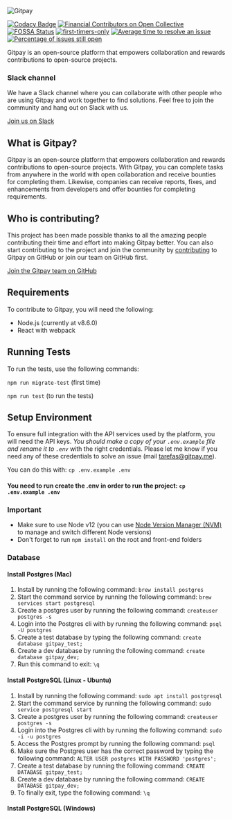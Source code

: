 ![Gitpay](https://alexandremagno.net/wp-content/uploads/2019/05/gitpaydesigntop.png)

[![Codacy Badge](https://app.codacy.com/project/badge/Grade/3881c342cfde4bcebb5fbe87f7998743)](https://app.codacy.com/gh/worknenjoy/gitpay/dashboard?utm_source=gh&utm_medium=referral&utm_content=&utm_campaign=Badge_grade)
[![Financial Contributors on Open Collective](https://opencollective.com/gitpay/all/badge.svg?label=financial+contributors)](https://opencollective.com/gitpay) [![FOSSA Status](https://app.fossa.io/api/projects/git%2Bhttps%3A%2F%2Fgithub.com%2Fworknenjoy%2Fgitpay.svg?type=shield)](https://app.fossa.io/projects/git%2Bhttps%3A%2F%2Fgithub.com%2Fworknenjoy%2Fgitpay?ref=badge_shield) [![first-timers-only](https://img.shields.io/badge/first--timers--only-friendly-blue.svg?style=flat-square)](https://www.firsttimersonly.com/)
[![Average time to resolve an issue](http://isitmaintained.com/badge/resolution/worknenjoy/gitpay.svg)](http://isitmaintained.com/project/worknenjoy/gitpay "Average time to resolve an issue")
[![Percentage of issues still open](http://isitmaintained.com/badge/open/worknenjoy/gitpay.svg)](http://isitmaintained.com/project/worknenjoy/gitpay "Percentage of issues still open")

Gitpay is an open-source platform that empowers collaboration and rewards contributions to open-source projects.

### Slack channel

We have a Slack channel where you can collaborate with other people who are using Gitpay and work together to find solutions. Feel free to join the community and hang out on Slack with us.

[Join us on Slack](https://join.slack.com/t/gitpay-workspace/shared_invite/zt-1ru4j0duc-mOPFRxkhRyMgavlGdlghmw)

## What is Gitpay?

Gitpay is an open-source platform that empowers collaboration and rewards contributions to open-source projects. With Gitpay, you can complete tasks from anywhere in the world with open collaboration and receive bounties for completing them. Likewise, companies can receive reports, fixes, and enhancements from developers and offer bounties for completing requirements.

## Who is contributing?

This project has been made possible thanks to all the amazing people contributing their time and effort into making Gitpay better. You can also start contributing to the project and join the community by [contributing](CONTRIBUTING.md) to Gitpay on GitHub or join our team on GitHub first.

[Join the Gitpay team on GitHub](https://github.com/worknenjoy/gitpay/)

## Requirements

To contribute to Gitpay, you will need the following:

* Node.js (currently at v8.6.0)
* React with webpack

## Running Tests

To run the tests, use the following commands:

`npm run migrate-test` (first time)

`npm run test` (to run the tests)

## Setup Environment

To ensure full integration with the API services used by the platform, you will need the API keys. *You should make a copy of your `.env.example` file and rename it to `.env`* with the right credentials. Please let me know if you need any of these credentials to solve an issue (mail tarefas@gitpay.me).

You can do this with: `cp .env.example .env`

#### You need to run create the .env in order to run the project: `cp .env.example .env`

### Important
- Make sure to use Node v12 (you can use <a href="https://www.freecodecamp.org/news/node-version-manager-nvm-install-guide/"> Node Version Manager (NVM)</a> to manage and switch different Node versions)
- Don't forget to run `npm install` on the root and front-end folders

### Database

#### Install Postgres (Mac)
1. Install by running the following command: `brew install postgres`
2. Start the command service by running the following command: `brew services start postgresql`
3. Create a postgres user by running the following command: `createuser postgres -s`
4. Login into the Postgres cli with by running the following command: `psql -U postgres`
5. Create a test database by typing the following command: `create database gitpay_test;`
6. Create a dev database by running the following command: `create database gitpay_dev;`
7. Run this command to exit: `\q`

#### Install PostgreSQL (Linux - Ubuntu)
1. Install by running the following command: `sudo apt install postgresql`
2. Start the command service by running the following command: `sudo service postgresql start`
3. Create a postgres user by running the following command: `createuser postgres -s`
4. Login into the Postgres cli with by running the following command: `sudo -i -u postgres`
5. Access the Postgres prompt by running the following command: `psql`
6. Make sure the Postgres user has the correct password by typing the following command: `ALTER USER postgres WITH PASSWORD 'postgres';`
7. Create a test database by running the following command: `CREATE DATABASE gitpay_test;`
8. Create a dev database by running the following command: `CREATE DATABASE gitpay_dev;`
9. To finally exit, type the following command: `\q`

#### Install PostgreSQL (Windows)
